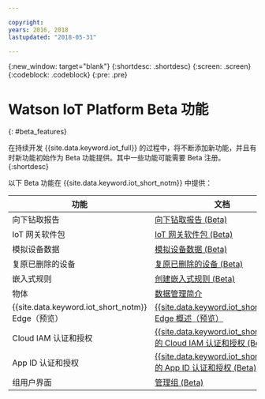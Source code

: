 ```yaml
---

copyright:
years: 2016, 2018
lastupdated: "2018-05-31"

---
```


{:new_window: target="blank"}
{:shortdesc: .shortdesc}
{:screen: .screen}
{:codeblock: .codeblock}
{:pre: .pre}

# Watson IoT Platform Beta 功能
{: #beta_features}

在持续开发 {{site.data.keyword.iot_full}} 的过程中，将不断添加新功能，并且有时新功能初始作为 Beta 功能提供。其中一些功能可能需要 Beta 注册。  
{:shortdesc}

以下 Beta 功能在 {{site.data.keyword.iot_short_notm}} 中提供：

功能|文档
------------- | -------------
向下钻取报告|[向下钻取报告 (Beta)](reference/security/RM_security.html#drill_down)
IoT 网关软件包|[IoT 网关软件包 (Beta)](gateways/iotgw.html#gw_package)
模拟设备数据|[模拟设备数据 (Beta)](devices/device_sim.html)
复原已删除的设备|[复原已删除的设备 (Beta)](iotplatform_task.html#restore_device)
嵌入式规则|[创建嵌入式规则 (Beta)](information_management/im_rules.html)
物体|[数据管理简介](GA_information_management/ga_im_device_twin.html#device_twins)
{{site.data.keyword.iot_short_notm}} Edge（预览）|[{{site.data.keyword.iot_short_notm}} Edge 概述（预览）](edge/WIoTP_edge.html)
Cloud IAM 认证和授权|[{{site.data.keyword.iot_short_notm}} 的 Cloud IAM 认证和授权 (Beta)](reference/security/cloud_iam.html)
App ID 认证和授权|[{{site.data.keyword.iot_short_notm}} 的 App ID 认证和授权 (Beta)](reference/security/app_id.html)
组用户界面| [管理组 (Beta)](manage_groups.html#groups_overview)

